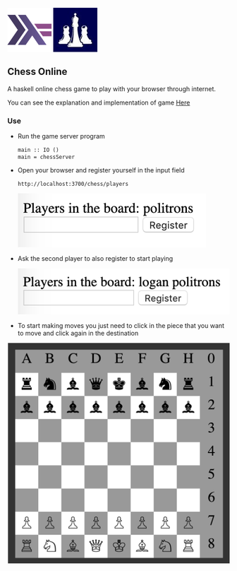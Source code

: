 ![My image](../../../img/feature.png) ![My image](../../../img/chess_piece.jpg)

## Chess Online

A haskell online chess game to play with your browser through internet.

You can see the explanation and implementation of game [Here](Chess.hs)

### Use

* Run the game server program
    ```.haskell
    main :: IO ()
    main = chessServer
    ```

* Open your browser and register yourself in the input field
    ```
    http://localhost:3700/chess/players
    ```
    ![My image](../../../img/register.png)

* Ask the second player to also register to start playing

    ![My image](../../../img/register2.png)

* To start making moves you just need to click in the piece that you want to move and click again in the destination


![My image](../../../img/chess.png)